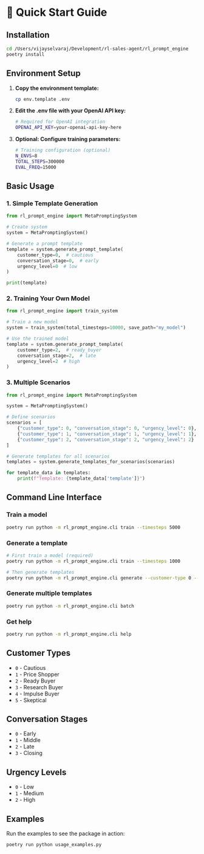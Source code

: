 # 🚀 Quick Start Guide

## Installation

```bash
cd /Users/vijayselvaraj/Development/rl-sales-agent/rl_prompt_engine
poetry install
```

## Environment Setup

1. **Copy the environment template:**
   ```bash
   cp env.template .env
   ```

2. **Edit the .env file with your OpenAI API key:**
   ```bash
   # Required for OpenAI integration
   OPENAI_API_KEY=your-openai-api-key-here
   ```

3. **Optional: Configure training parameters:**
   ```bash
   # Training configuration (optional)
   N_ENVS=8
   TOTAL_STEPS=300000
   EVAL_FREQ=15000
   ```

## Basic Usage

### 1. Simple Template Generation

```python
from rl_prompt_engine import MetaPromptingSystem

# Create system
system = MetaPromptingSystem()

# Generate a prompt template
template = system.generate_prompt_template(
    customer_type=0,  # cautious
    conversation_stage=0,  # early
    urgency_level=0  # low
)

print(template)
```

### 2. Training Your Own Model

```python
from rl_prompt_engine import train_system

# Train a new model
system = train_system(total_timesteps=10000, save_path="my_model")

# Use the trained model
template = system.generate_prompt_template(
    customer_type=2,  # ready_buyer
    conversation_stage=2,  # late
    urgency_level=2  # high
)
```

### 3. Multiple Scenarios

```python
from rl_prompt_engine import MetaPromptingSystem

system = MetaPromptingSystem()

# Define scenarios
scenarios = [
    {"customer_type": 0, "conversation_stage": 0, "urgency_level": 0},
    {"customer_type": 1, "conversation_stage": 1, "urgency_level": 1},
    {"customer_type": 2, "conversation_stage": 2, "urgency_level": 2}
]

# Generate templates for all scenarios
templates = system.generate_templates_for_scenarios(scenarios)

for template_data in templates:
    print(f"Template: {template_data['template']}")
```

## Command Line Interface

### Train a model
```bash
poetry run python -m rl_prompt_engine.cli train --timesteps 5000
```

### Generate a template
```bash
# First train a model (required)
poetry run python -m rl_prompt_engine.cli train --timesteps 1000

# Then generate templates
poetry run python -m rl_prompt_engine.cli generate --customer-type 0 --stage 0 --urgency 0
```

### Generate multiple templates
```bash
poetry run python -m rl_prompt_engine.cli batch
```

### Get help
```bash
poetry run python -m rl_prompt_engine.cli help
```

## Customer Types

- `0` - Cautious
- `1` - Price Shopper  
- `2` - Ready Buyer
- `3` - Research Buyer
- `4` - Impulse Buyer
- `5` - Skeptical

## Conversation Stages

- `0` - Early
- `1` - Middle
- `2` - Late
- `3` - Closing

## Urgency Levels

- `0` - Low
- `1` - Medium
- `2` - High

## Examples

Run the examples to see the package in action:

```bash
poetry run python usage_examples.py
```
